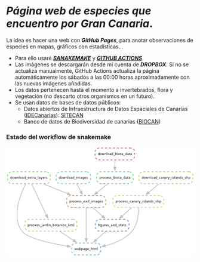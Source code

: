 # ***Página web de especies que encuentro por Gran Canaria***.

La idea es hacer una web con ***GitHub Pages***, para anotar observaciones de especies en mapas, gráficos con estadísticas...

* Para ello usaré [***SANAKEMAKE***](https://snakemake.readthedocs.io/en/stable/) y [***GITHUB ACTIONS***](https://github.com/features/actions).
* Las imágenes se descargarán desde mi cuenta de ***DROPBOX***. Si no se actualiza manualmente, GitHub Actions actualiza la página automáticamente los sábados a las 00:00 horas aproximadamente con las nuevas imágenes añadidas.
* Los datos pertenecen hasta el momento a invertebrados, flora y vegetación (no descarto otros organismos en un futuro). 
* Se usan datos de bases de datos públicos:
    * Datos abiertos de Infraestructura de Datos Espaciales de Canarias ([IDECanarias](https://opendata.sitcan.es/)): [SITECAN](https://opendata.sitcan.es/)
    * Banco de datos de Biodiversidad de canarias ([BIOCAN](https://www.biodiversidadcanarias.es/))

### **Estado del workflow de snakemake**

![](snakemake_workflow.png)